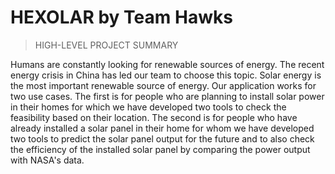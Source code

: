 # HEXOLAR by Team Hawks

> HIGH-LEVEL PROJECT SUMMARY

Humans are constantly looking for renewable sources of energy. The recent energy crisis in China has led our team to choose this topic. Solar energy is the most important renewable source of energy. Our application works for two use cases. The first is for people who are planning to install solar power in their homes for which we have developed two tools to check the feasibility based on their location. The second is for people who have already installed a solar panel in their home for whom we have developed two tools to predict the solar panel output for the future and to also check the efficiency of the installed solar panel by comparing the power output with NASA's data.
